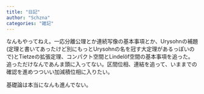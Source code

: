 ```yaml
---
title: "日記"
author: "Schzna"
categories: "雑記"
---
```


なんもやってねえ。一応分離公理とか連続写像の基本事項とか、Urysohnの補題(定理と書いてあったけど別にもっとUrysohnの名を冠す大定理があるっぽいので)とTietzeの拡張定理、コンパクト空間とLindelöf空間の基本事項を追った。追っただけなんであんま頭に入ってない。区間位相、連結を追って、いままでの確認を進めつついい加減積位相に入りたい。

基礎論は本当になんも進んでない。
